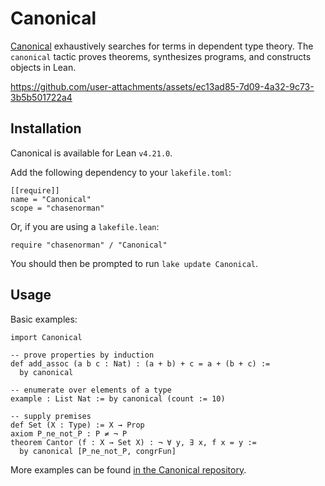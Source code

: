 # Canonical

[Canonical](https://chasenorman.com) exhaustively searches for terms in dependent type theory. The `canonical` tactic proves theorems, synthesizes programs, and constructs objects in Lean.

https://github.com/user-attachments/assets/ec13ad85-7d09-4a32-9c73-3b5b501722a4

## Installation

Canonical is available for Lean `v4.21.0`.

Add the following dependency to your `lakefile.toml`:
```
[[require]]
name = "Canonical"
scope = "chasenorman"
```
Or, if you are using a `lakefile.lean`:
```
require "chasenorman" / "Canonical"
```

You should then be prompted to run `lake update Canonical`.

## Usage

Basic examples:

```lean
import Canonical

-- prove properties by induction
def add_assoc (a b c : Nat) : (a + b) + c = a + (b + c) := 
  by canonical

-- enumerate over elements of a type
example : List Nat := by canonical (count := 10)

-- supply premises
def Set (X : Type) := X → Prop
axiom P_ne_not_P : P ≠ ¬ P
theorem Cantor (f : X → Set X) : ¬ ∀ y, ∃ x, f x = y :=
  by canonical [P_ne_not_P, congrFun]
```

More examples can be found [in the Canonical repository](https://github.com/chasenorman/Canonical/tree/main/lean/Results).
